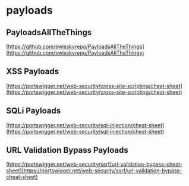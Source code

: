 # payloads  

## PayloadsAllTheThings  
[https://github.com/swisskyrepo/PayloadsAllTheThings](https://github.com/swisskyrepo/PayloadsAllTheThings)  

## XSS Payloads  

[https://portswigger.net/web-security/cross-site-scripting/cheat-sheet](https://portswigger.net/web-security/cross-site-scripting/cheat-sheet)  

## SQLi Payloads  

[https://portswigger.net/web-security/sql-injection/cheat-sheet](https://portswigger.net/web-security/sql-injection/cheat-sheet)  

## URL Validation Bypass Payloads  

[https://portswigger.net/web-security/ssrf/url-validation-bypass-cheat-sheet](https://portswigger.net/web-security/ssrf/url-validation-bypass-cheat-sheet)  

